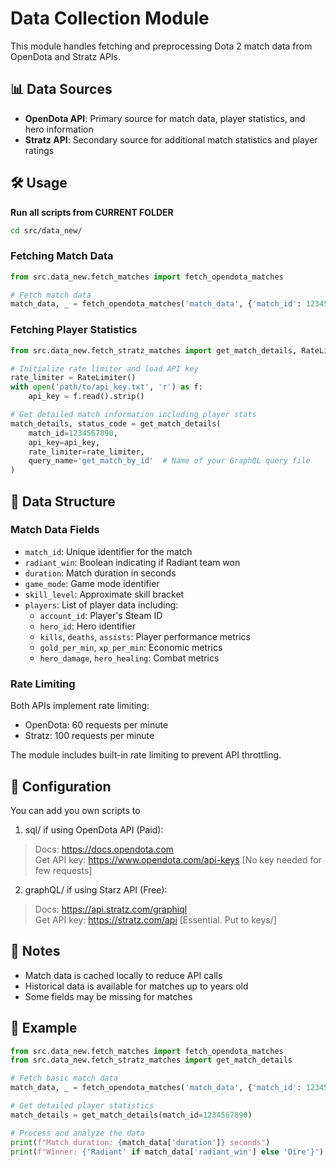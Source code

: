 # Data Collection Module

This module handles fetching and preprocessing Dota 2 match data from OpenDota and Stratz APIs.

## 📊 Data Sources

- **OpenDota API**: Primary source for match data, player statistics, and hero information
- **Stratz API**: Secondary source for additional match statistics and player ratings

## 🛠️ Usage

**Run all scripts from CURRENT FOLDER**
```bash
cd src/data_new/
```

### Fetching Match Data

```python
from src.data_new.fetch_matches import fetch_opendota_matches

# Fetch match data
match_data, _ = fetch_opendota_matches('match_data', {'match_id': 1234567890})
```

### Fetching Player Statistics

```python
from src.data_new.fetch_stratz_matches import get_match_details, RateLimiter

# Initialize rate limiter and load API key
rate_limiter = RateLimiter()
with open('path/to/api_key.txt', 'r') as f:
    api_key = f.read().strip()

# Get detailed match information including player stats
match_details, status_code = get_match_details(
    match_id=1234567890,
    api_key=api_key,
    rate_limiter=rate_limiter,
    query_name='get_match_by_id'  # Name of your GraphQL query file
)
```

## 📁 Data Structure

### Match Data Fields

- `match_id`: Unique identifier for the match
- `radiant_win`: Boolean indicating if Radiant team won
- `duration`: Match duration in seconds
- `game_mode`: Game mode identifier
- `skill_level`: Approximate skill bracket
- `players`: List of player data including:
  - `account_id`: Player's Steam ID
  - `hero_id`: Hero identifier
  - `kills`, `deaths`, `assists`: Player performance metrics
  - `gold_per_min`, `xp_per_min`: Economic metrics
  - `hero_damage`, `hero_healing`: Combat metrics

### Rate Limiting

Both APIs implement rate limiting:
- OpenDota: 60 requests per minute
- Stratz: 100 requests per minute

The module includes built-in rate limiting to prevent API throttling.

## 🔧 Configuration

You can add you own scripts to 
1. sql/ if using OpenDota API (Paid):
> Docs: https://docs.opendota.com \
> Get API key: https://www.opendota.com/api-keys [No key needed for few requests]
2. graphQL/ if using Starz API (Free):
> Docs: https://api.stratz.com/graphiql \
> Get API key: https://stratz.com/api [Essential. Put to keys/]

## 📝 Notes

- Match data is cached locally to reduce API calls
- Historical data is available for matches up to years old
- Some fields may be missing for matches

## 🚀 Example

```python
from src.data_new.fetch_matches import fetch_opendota_matches
from src.data_new.fetch_stratz_matches import get_match_details

# Fetch basic match data
match_data, _ = fetch_opendota_matches('match_data', {'match_id': 1234567890})

# Get detailed player statistics
match_details = get_match_details(match_id=1234567890)

# Process and analyze the data
print(f"Match duration: {match_data['duration']} seconds")
print(f"Winner: {'Radiant' if match_data['radiant_win'] else 'Dire'}")
``` 